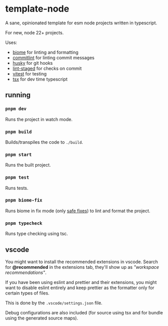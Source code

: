 # template-node

A sane, opinionated template for esm node projects written in typescript.

For new, node 22+ projects.

Uses:

- [biome](https://github.com/biomejs/biome) for linting and formatting
- [commitlint](https://github.com/conventional-changelog/commitlint) for linting commit messages
- [husky](https://github.com/typicode/husky) for git hooks
- [lint-staged](https://github.com/lint-staged/lint-staged) for checks on commit
- [vitest](https://github.com/vitest-dev/vitest) for testing
- [tsx](https://github.com/privatenumber/tsx) for dev time typescript

## running

### `pnpm dev`

Runs the project in watch mode.

### `pnpm build`

Builds/transpiles the code to `./build`.

### `pnpm start`

Runs the built project.

### `pnpm test`

Runs tests.

### `pnpm biome-fix`

Runs biome in fix mode (only [safe fixes](https://biomejs.dev/linter/#safe-fixes)) to lint and format the project.

### `pnpm typecheck`

Runs type checking using tsc.

## vscode

You might want to install the recommended extensions in vscode. Search for **@recommended** in the extensions tab, they'll show up as _"workspace recommendations"_.

If you have been using eslint and prettier and their extensions, you might want to disable eslint entirely and keep prettier as the formatter only for certain types of files.

This is done by the `.vscode/settings.json` file.

Debug configurations are also included (for source using tsx and for bundle using the generated source maps).
